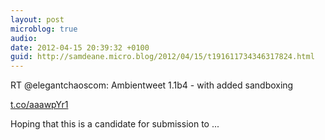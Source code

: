 ```yaml
---
layout: post
microblog: true
audio: 
date: 2012-04-15 20:39:32 +0100
guid: http://samdeane.micro.blog/2012/04/15/t191611734346317824.html
---
```

RT @elegantchaoscom: Ambientweet 1.1b4 - with added sandboxing

[t.co/aaawpYr1](http://t.co/aaawpYr1)

Hoping that this is a candidate for submission to  ...
